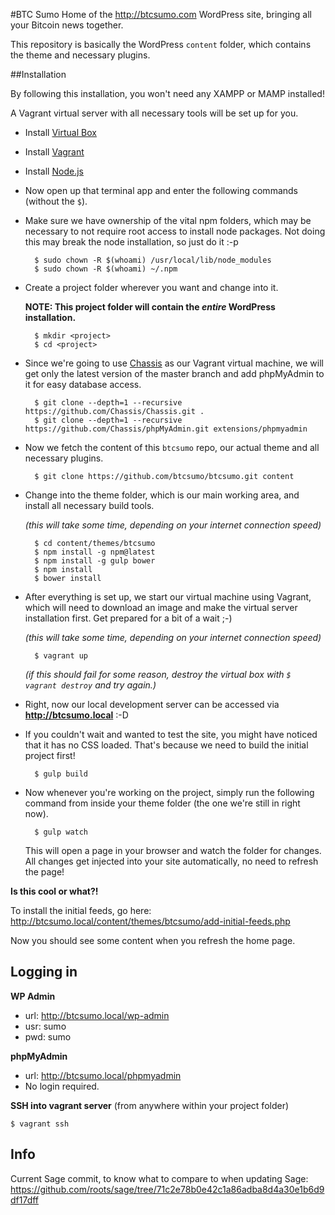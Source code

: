 #BTC Sumo
Home of the http://btcsumo.com WordPress site, bringing all your Bitcoin news together.

This repository is basically the WordPress `content` folder, which contains the theme and necessary plugins.


##Installation

By following this installation, you won't need any XAMPP or MAMP installed!

A Vagrant virtual server with all necessary tools will be set up for you.

- Install [Virtual Box](https://www.virtualbox.org/wiki/Downloads)
- Install [Vagrant](http://www.vagrantup.com/downloads.html)
- Install [Node.js](https://nodejs.org/download/)
- Now open up that terminal app and enter the following commands (without the `$`).

- Make sure we have ownership of the vital npm folders, which may be necessary to not require root access to install node packages. Not doing this may break the node installation, so just do it :-p

        $ sudo chown -R $(whoami) /usr/local/lib/node_modules
        $ sudo chown -R $(whoami) ~/.npm

- Create a project folder wherever you want and change into it.

  **NOTE: This project folder will contain the *entire* WordPress installation.**

        $ mkdir <project>
        $ cd <project>

- Since we're going to use [Chassis](https://github.com/Chassis/Chassis) as our Vagrant virtual machine, we will get only the latest version of the master branch and add phpMyAdmin to it for easy database access.

        $ git clone --depth=1 --recursive https://github.com/Chassis/Chassis.git .
        $ git clone --depth=1 --recursive https://github.com/Chassis/phpMyAdmin.git extensions/phpmyadmin

- Now we fetch the content of this `btcsumo` repo, our actual theme and all necessary plugins.

        $ git clone https://github.com/btcsumo/btcsumo.git content

- Change into the theme folder, which is our main working area, and install all necessary build tools.

  *(this will take some time, depending on your internet connection speed)*

        $ cd content/themes/btcsumo
        $ npm install -g npm@latest
        $ npm install -g gulp bower
        $ npm install
        $ bower install

- After everything is set up, we start our virtual machine using Vagrant, which will need to download an image and make the virtual server installation first. Get prepared for a bit of a wait ;-)

  *(this will take some time, depending on your internet connection speed)*

        $ vagrant up

  *(if this should fail for some reason, destroy the virtual box with `$ vagrant destroy` and try again.)*

- Right, now our local development server can be accessed via **http://btcsumo.local** :-D

- If you couldn't wait and wanted to test the site, you might have noticed that it has no CSS loaded.
  That's because we need to build the initial project first!

        $ gulp build

- Now whenever you're working on the project, simply run the following command from inside your theme folder (the one we're still in right now).

        $ gulp watch

  This will open a page in your browser and watch the folder for changes. All changes get injected into your site automatically, no need to refresh the page!

**Is this cool or what?!**

To install the initial feeds, go here: http://btcsumo.local/content/themes/btcsumo/add-initial-feeds.php

Now you should see some content when you refresh the home page.


## Logging in

**WP Admin**
- url: http://btcsumo.local/wp-admin
- usr: sumo
- pwd: sumo

**phpMyAdmin**
- url: http://btcsumo.local/phpmyadmin
- No login required.

**SSH into vagrant server**
(from anywhere within your project folder)

    $ vagrant ssh

## Info

Current Sage commit, to know what to compare to when updating Sage:
https://github.com/roots/sage/tree/71c2e78b0e42c1a86adba8d4a30e1b6d9df17dff